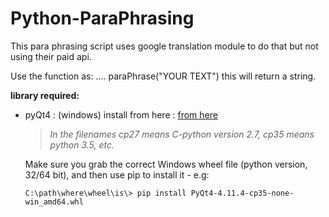# Python-ParaPhrasing
This para phrasing script uses google translation module to do that but not using their paid api.

Use the function as:
.... paraPhrase("YOUR TEXT")
this will return a string.

**library required:**
- pyQt4 : (windows) install from here : [from here](https://www.lfd.uci.edu/~gohlke/pythonlibs/#pyqt4)
  > *In the filenames cp27 means C-python version 2.7, cp35 means python 3.5, etc.*

  Make sure you grab the correct Windows wheel file (python version, 32/64 bit), and then use pip to install it - e.g:
  ```
  C:\path\where\wheel\is\> pip install PyQt4-4.11.4-cp35-none-win_amd64.whl
  ```
